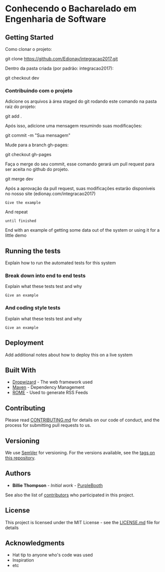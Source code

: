 # Conhecendo o Bacharelado em Engenharia de Software



## Getting Started

Como clonar o projeto:

git clone https://github.com/Edionay/integracao2017.git

Dentro da pasta criada (por padrão: integracao2017):

git checkout dev

### Contribuindo com o projeto

Adicione os arquivos à área staged do git rodando este comando na pasta raiz do projeto:

git add .

Após isso, adicione uma mensagem resumindo suas modificações:

git commit -m "Sua mensagem"

Mude para a branch gh-pages:

git checkout gh-pages

Faça o merge do seu commit, esse comando gerará um pull request para ser aceita no github do projeto.

git merge dev

Após a aprovação da pull request, suas modificações estarão disponíveis no nosso site (edionay.com/integracao2017)
```
Give the example
```

And repeat

```
until finished
```

End with an example of getting some data out of the system or using it for a little demo

## Running the tests

Explain how to run the automated tests for this system

### Break down into end to end tests

Explain what these tests test and why

```
Give an example
```

### And coding style tests

Explain what these tests test and why

```
Give an example
```

## Deployment

Add additional notes about how to deploy this on a live system

## Built With

* [Dropwizard](http://www.dropwizard.io/1.0.2/docs/) - The web framework used
* [Maven](https://maven.apache.org/) - Dependency Management
* [ROME](https://rometools.github.io/rome/) - Used to generate RSS Feeds

## Contributing

Please read [CONTRIBUTING.md](https://gist.github.com/PurpleBooth/b24679402957c63ec426) for details on our code of conduct, and the process for submitting pull requests to us.

## Versioning

We use [SemVer](http://semver.org/) for versioning. For the versions available, see the [tags on this repository](https://github.com/your/project/tags).

## Authors

* **Billie Thompson** - *Initial work* - [PurpleBooth](https://github.com/PurpleBooth)

See also the list of [contributors](https://github.com/your/project/contributors) who participated in this project.

## License

This project is licensed under the MIT License - see the [LICENSE.md](LICENSE.md) file for details

## Acknowledgments

* Hat tip to anyone who's code was used
* Inspiration
* etc
